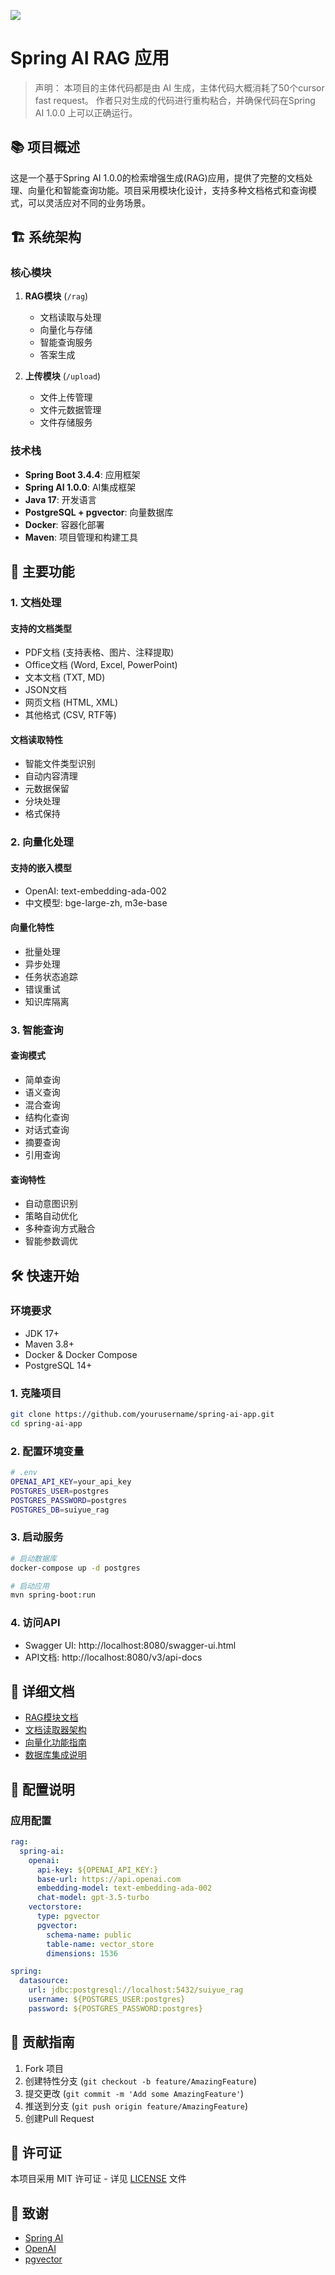 ![](./cover.jpeg)

# Spring AI RAG 应用

> 声明：
> 本项目的主体代码都是由 AI 生成，主体代码大概消耗了50个cursor fast request。
> 作者只对生成的代码进行重构粘合，并确保代码在Spring AI 1.0.0 上可以正确运行。

## 📚 项目概述

这是一个基于Spring AI 1.0.0的检索增强生成(RAG)应用，提供了完整的文档处理、向量化和智能查询功能。项目采用模块化设计，支持多种文档格式和查询模式，可以灵活应对不同的业务场景。

## 🏗️ 系统架构

### 核心模块

1. **RAG模块** (`/rag`)
   - 文档读取与处理
   - 向量化与存储
   - 智能查询服务
   - 答案生成

2. **上传模块** (`/upload`)
   - 文件上传管理
   - 文件元数据管理
   - 文件存储服务

### 技术栈

- **Spring Boot 3.4.4**: 应用框架
- **Spring AI 1.0.0**: AI集成框架
- **Java 17**: 开发语言
- **PostgreSQL + pgvector**: 向量数据库
- **Docker**: 容器化部署
- **Maven**: 项目管理和构建工具

## 🚀 主要功能

### 1. 文档处理

#### 支持的文档类型
- PDF文档 (支持表格、图片、注释提取)
- Office文档 (Word, Excel, PowerPoint)
- 文本文档 (TXT, MD)
- JSON文档
- 网页文档 (HTML, XML)
- 其他格式 (CSV, RTF等)

#### 文档读取特性
- 智能文件类型识别
- 自动内容清理
- 元数据保留
- 分块处理
- 格式保持

### 2. 向量化处理

#### 支持的嵌入模型
- OpenAI: text-embedding-ada-002
- 中文模型: bge-large-zh, m3e-base

#### 向量化特性
- 批量处理
- 异步处理
- 任务状态追踪
- 错误重试
- 知识库隔离

### 3. 智能查询

#### 查询模式
- 简单查询
- 语义查询
- 混合查询
- 结构化查询
- 对话式查询
- 摘要查询
- 引用查询

#### 查询特性
- 自动意图识别
- 策略自动优化
- 多种查询方式融合
- 智能参数调优

## 🛠️ 快速开始

### 环境要求
- JDK 17+
- Maven 3.8+
- Docker & Docker Compose
- PostgreSQL 14+

### 1. 克隆项目
```bash
git clone https://github.com/yourusername/spring-ai-app.git
cd spring-ai-app
```

### 2. 配置环境变量
```bash
# .env
OPENAI_API_KEY=your_api_key
POSTGRES_USER=postgres
POSTGRES_PASSWORD=postgres
POSTGRES_DB=suiyue_rag
```

### 3. 启动服务
```bash
# 启动数据库
docker-compose up -d postgres

# 启动应用
mvn spring-boot:run
```

### 4. 访问API
- Swagger UI: http://localhost:8080/swagger-ui.html
- API文档: http://localhost:8080/v3/api-docs

## 📖 详细文档

- [RAG模块文档](rag/README.md)
- [文档读取器架构](rag/READER_ARCHITECTURE.md)
- [向量化功能指南](rag/EMBEDDING_GUIDE.md)
- [数据库集成说明](upload/DATABASE_INTEGRATION.md)

## 🔧 配置说明

### 应用配置
```yaml
rag:
  spring-ai:
    openai:
      api-key: ${OPENAI_API_KEY:}
      base-url: https://api.openai.com
      embedding-model: text-embedding-ada-002
      chat-model: gpt-3.5-turbo
    vectorstore:
      type: pgvector
      pgvector:
        schema-name: public
        table-name: vector_store
        dimensions: 1536

spring:
  datasource:
    url: jdbc:postgresql://localhost:5432/suiyue_rag
    username: ${POSTGRES_USER:postgres}
    password: ${POSTGRES_PASSWORD:postgres}
```

## 🤝 贡献指南

1. Fork 项目
2. 创建特性分支 (`git checkout -b feature/AmazingFeature`)
3. 提交更改 (`git commit -m 'Add some AmazingFeature'`)
4. 推送到分支 (`git push origin feature/AmazingFeature`)
5. 创建Pull Request

## 📝 许可证

本项目采用 MIT 许可证 - 详见 [LICENSE](LICENSE) 文件

## 🙏 致谢

- [Spring AI](https://github.com/spring-projects/spring-ai)
- [OpenAI](https://openai.com)
- [pgvector](https://github.com/pgvector/pgvector)

